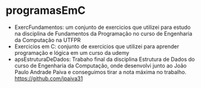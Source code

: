 # programasEmC
- ExercFundamentos: um conjunto de exercicios que utilizei para estudo na disciplina de Fundamentos da Programação no curso de Engenharia da Computação na UTFPR
- Exercicios em C: conjunto de exercicios que utilizei para aprender programação e lógica em um curso da udemy 
- apsEstruturaDeDados: Trabaho final da disciplina Estrutura de Dados do curso de Engenharia da Computação, onde desenvolvi junto ao João Paulo Andrade Paiva e conseguimos tirar a nota máxima no trabalho. https://github.com/jpaiva31
